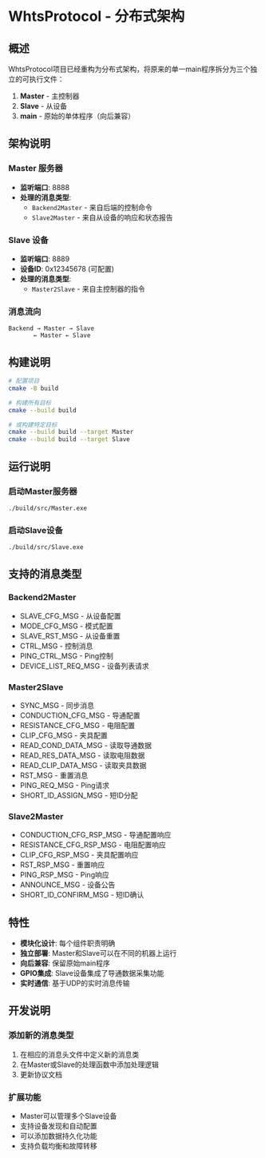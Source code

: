 # WhtsProtocol - 分布式架构

## 概述

WhtsProtocol项目已经重构为分布式架构，将原来的单一main程序拆分为三个独立的可执行文件：

1. **Master** - 主控制器
2. **Slave** - 从设备
3. **main** - 原始的单体程序（向后兼容）

## 架构说明

### Master 服务器
- **监听端口**: 8888
- **处理的消息类型**:
  - `Backend2Master` - 来自后端的控制命令
  - `Slave2Master` - 来自从设备的响应和状态报告

### Slave 设备
- **监听端口**: 8889
- **设备ID**: 0x12345678 (可配置)
- **处理的消息类型**:
  - `Master2Slave` - 来自主控制器的指令

### 消息流向

```
Backend → Master → Slave
       ← Master ← Slave
```

## 构建说明

```bash
# 配置项目
cmake -B build

# 构建所有目标
cmake --build build

# 或构建特定目标
cmake --build build --target Master
cmake --build build --target Slave
```

## 运行说明

### 启动Master服务器
```bash
./build/src/Master.exe
```

### 启动Slave设备
```bash
./build/src/Slave.exe
```

## 支持的消息类型

### Backend2Master
- SLAVE_CFG_MSG - 从设备配置
- MODE_CFG_MSG - 模式配置
- SLAVE_RST_MSG - 从设备重置
- CTRL_MSG - 控制消息
- PING_CTRL_MSG - Ping控制
- DEVICE_LIST_REQ_MSG - 设备列表请求

### Master2Slave
- SYNC_MSG - 同步消息
- CONDUCTION_CFG_MSG - 导通配置
- RESISTANCE_CFG_MSG - 电阻配置
- CLIP_CFG_MSG - 夹具配置
- READ_COND_DATA_MSG - 读取导通数据
- READ_RES_DATA_MSG - 读取电阻数据
- READ_CLIP_DATA_MSG - 读取夹具数据
- RST_MSG - 重置消息
- PING_REQ_MSG - Ping请求
- SHORT_ID_ASSIGN_MSG - 短ID分配

### Slave2Master
- CONDUCTION_CFG_RSP_MSG - 导通配置响应
- RESISTANCE_CFG_RSP_MSG - 电阻配置响应
- CLIP_CFG_RSP_MSG - 夹具配置响应
- RST_RSP_MSG - 重置响应
- PING_RSP_MSG - Ping响应
- ANNOUNCE_MSG - 设备公告
- SHORT_ID_CONFIRM_MSG - 短ID确认

## 特性

- **模块化设计**: 每个组件职责明确
- **独立部署**: Master和Slave可以在不同的机器上运行
- **向后兼容**: 保留原始main程序
- **GPIO集成**: Slave设备集成了导通数据采集功能
- **实时通信**: 基于UDP的实时消息传输

## 开发说明

### 添加新的消息类型
1. 在相应的消息头文件中定义新的消息类
2. 在Master或Slave的处理函数中添加处理逻辑
3. 更新协议文档

### 扩展功能
- Master可以管理多个Slave设备
- 支持设备发现和自动配置
- 可以添加数据持久化功能
- 支持负载均衡和故障转移 